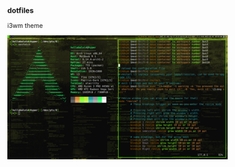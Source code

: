 ### dotfiles
i3wm theme

![screenshot](http://github.com/hullabaloid/dotfiles/raw/refs/heads/main/screenshot.png)
